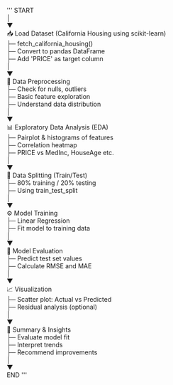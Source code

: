 '''
START  
  │  
  ▼  
📥 Load Dataset (California Housing using scikit-learn)  
  ├─ fetch_california_housing()  
  ├─ Convert to pandas DataFrame  
  ├─ Add 'PRICE' as target column  
  │  
  ▼  
🔄 Data Preprocessing  
  ├─ Check for nulls, outliers  
  ├─ Basic feature exploration  
  ├─ Understand data distribution  
  │  
  ▼  
📊 Exploratory Data Analysis (EDA)  
  ├─ Pairplot & histograms of features  
  ├─ Correlation heatmap  
  ├─ PRICE vs MedInc, HouseAge etc.  
  │  
  ▼  
🔀 Data Splitting (Train/Test)  
  ├─ 80% training / 20% testing  
  ├─ Using train_test_split  
  │  
  ▼  
⚙️ Model Training  
  ├─ Linear Regression  
  ├─ Fit model to training data  
  │  
  ▼  
🧪 Model Evaluation  
  ├─ Predict test set values  
  ├─ Calculate RMSE and MAE  
  │  
  ▼  
📈 Visualization  
  ├─ Scatter plot: Actual vs Predicted  
  ├─ Residual analysis (optional)  
  │  
  ▼  
📝 Summary & Insights  
  ├─ Evaluate model fit  
  ├─ Interpret trends  
  ├─ Recommend improvements  
  │  
  ▼  
END
'''
